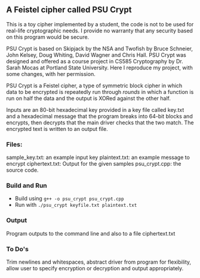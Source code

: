## A Feistel cipher called PSU Crypt

This is a toy cipher implemented by a student, the code is not to be used for
real-life cryptographic needs. I provide no warranty that any security based on
this program would be secure.

PSU Crypt is based on Skipjack by the NSA and Twofish by Bruce Schneier, John
Kelsey, Doug Whiting, David Wagner and Chris Hall. PSU Crypt was designed and
offered as a course project in CS585 Cryptography by Dr. Sarah Mocas at Portland
State University. Here I reproduce my project, with some changes, with her permission.

PSU Crypt is a Feistel cipher, a type of symmetric block cipher in which data to
be encrypted is repeatedly run through *rounds* in which a function is run on
half the data and the output is XORed against the other half.

Inputs are an 80-bit hexadecimal key provided in a key file called key.txt and a
hexadecimal message that the program breaks into 64-bit blocks and encrypts,
then decrypts that the main driver checks that the two match. The encrypted text
is written to an output file.

### Files:

sample_key.txt: an example input key
plaintext.txt: an example message to encrypt
ciphertext.txt: Output for the given samples
psu_crypt.cpp: the source code.

### Build and Run

- Build using ``` g++ -o psu_crypt psu_crypt.cpp ```
- Run with  ``` ./psu_crypt keyfile.txt plaintext.txt ```

### Output

Program outputs to the command line and also to a file ciphertext.txt


### To Do's

Trim newlines and whitespaces, abstract driver from program for flexibility,
allow user to specify encryption or decryption and output appropriately.
